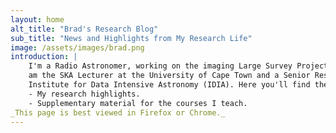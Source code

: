 ```yaml
---
layout: home
alt_title: "Brad's Research Blog"
sub_title: "News and Highlights from My Research Life"
image: /assets/images/brad.png
introduction: |
    I'm a Radio Astronomer, working on the imaging Large Survey Projects with the MeerKAT telescope. I
    am the SKA Lecturer at the University of Cape Town and a Senior Researcher with the Inter-University
    Institute for Data Intensive Astronomy (IDIA). Here you'll find the following:
    - My research highlights.
    - Supplementary material for the courses I teach.
_This page is best viewed in Firefox or Chrome._
---
```

